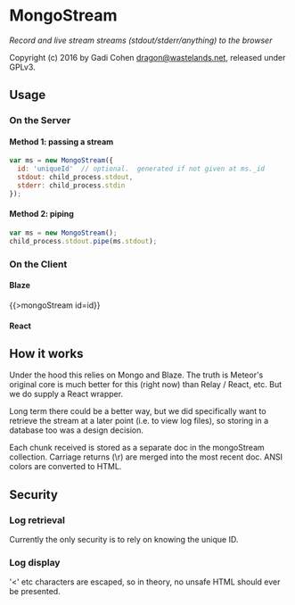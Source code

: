 # MongoStream

*Record and live stream streams (stdout/stderr/anything) to the browser* 

Copyright (c) 2016 by Gadi Cohen <dragon@wastelands.net>, released under GPLv3.

## Usage

### On the Server

#### Method 1: passing a stream

```js
var ms = new MongoStream({
  id: 'uniqueId'  // optional.  generated if not given at ms._id
  stdout: child_process.stdout,
  stderr: child_process.stdin
});
```

#### Method 2: piping

```js
var ms = new MongoStream();
child_process.stdout.pipe(ms.stdout);
```

### On the Client

#### Blaze

{{>mongoStream id=id}}

#### React

<MongoStream id={id} />

## How it works

Under the hood this relies on Mongo and Blaze.  The truth is Meteor's
original core is much better for this (right now) than Relay / React,
etc.  But we do supply a React wrapper.

Long term there could be a better way, but we did specifically want
to retrieve the stream at a later point (i.e. to view log files),
so storing in a database too was a design decision.

Each chunk received is stored as a separate doc in the mongoStream
collection.  Carriage returns (\r) are merged into the most recent
doc.  ANSI colors are converted to HTML.

## Security

### Log retrieval

Currently the only security is to rely on knowing the unique ID.

### Log display

'<' etc characters are escaped, so in theory, no unsafe HTML should
ever be presented.
